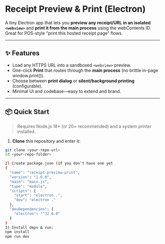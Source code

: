 # Receipt Preview & Print (Electron)

A tiny Electron app that lets you **preview any receipt/URL in an isolated `<webview>`** and **print it from the main process** using the webContents ID. Great for POS-style “print this hosted receipt page” flows.

---

## ✨ Features

- Load any HTTPS URL into a sandboxed `<webview>` preview.
- One-click **Print** that routes through the **main process** (no brittle in-page window.print()).
- Choose between **print dialog** or **silent/background printing** (configurable).
- Minimal UI and codebase—easy to extend and brand.

---

## 📦 Quick Start

> Requires Node.js 18+ (or 20+ recommended) and a system printer installed.

1) **Clone** this repository and enter it:

```bash
git clone <your-repo-url>
cd <your-repo-folder>

2) Create package.json (if you don’t have one yet
{
  "name": "receipt-preview-print",
  "version": "1.0.0",
  "main": "main.js",
  "type": "module",
  "scripts": {
    "start": "electron .",
    "dev": "electron ."
  },
  "devDependencies": {
    "electron": "^32.0.0"
  }
}
3) Install deps & run:
npm install
npm run dev
```
